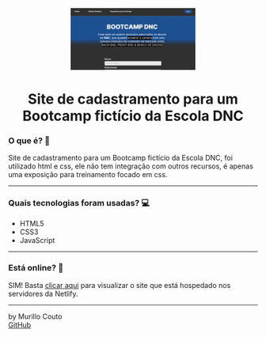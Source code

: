 <div align="center">
	<a href="(https://github.com/MurilloCouto/bootcamp-dnc)" target="_blank">
		<img src="imagemIntro.png" alt="IntroImage" width="50%"/>
	</a>
</div>

<div align="center">
	<h1>Site de cadastramento para um Bootcamp fictício da Escola DNC</h1>
</div>

### O que é? 🤔
Site de cadastramento para um Bootcamp fictício da Escola DNC, foi utilizado html e css, ele não tem integração com outros recursos, é apenas uma exposição para treinamento focado em css.
<hr>

### Quais tecnologias foram usadas? 💻
- HTML5
- CSS3
- JavaScript
<hr>

### Está online? 📡
SIM! Basta [clicar aqui](https://bootcamp-dnc-css.netlify.app/) para visualizar o site que está hospedado nos servidores da Netlify.
<hr>

by Murillo Couto<br>
[GitHub](https://github.com/MurilloCouto)
